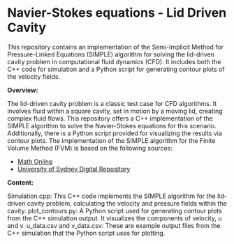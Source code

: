 # Navier-Stokes equations - Lid Driven Cavity

This repository contains an implementation of the Semi-Implicit Method for Pressure-Linked Equations (SIMPLE) algorithm for solving the lid-driven cavity problem in computational fluid dynamics (CFD). It includes both the C++ code for simulation and a Python script for generating contour plots of the velocity fields.

**Overview:**

The lid-driven cavity problem is a classic test case for CFD algorithms. It involves fluid within a square cavity, set in motion by a moving lid, creating complex fluid flows. This repository offers a C++ implementation of the SIMPLE algorithm to solve the Navier-Stokes equations for this scenario. Additionally, there is a Python script provided for visualizing the results via contour plots. The implementation of the SIMPLE algorithm for the Finite Volume Method (FVM) is based on the following sources:

- [Math Online](https://mathonline.fme.vutbr.cz/download.aspx?id_file=1305)
- [University of Sydney Digital Repository](https://ses.library.usyd.edu.au/handle/2123/376)

**Content:**

Simulation.cpp: This C++ code implements the SIMPLE algorithm for the lid-driven cavity problem, calculating the velocity and pressure fields within the cavity.
plot_contours.py: A Python script used for generating contour plots from the C++ simulation output. It visualizes the components of velocity, u and v.
u_data.csv and v_data.csv: These are example output files from the C++ simulation that the Python script uses for plotting.
